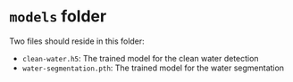 # `models` folder

Two files should reside in this folder:

- `clean-water.h5`: The trained model for the clean water detection
- `water-segmentation.pth`: The trained model for the water segmentation